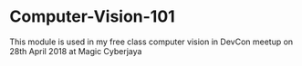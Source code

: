 # Computer-Vision-101

This module is used in my free class computer vision in DevCon meetup on 28th April 2018 at Magic Cyberjaya

